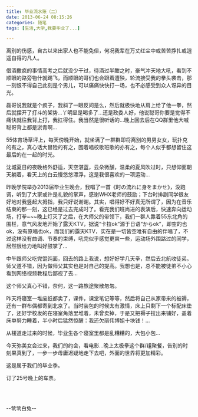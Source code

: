 ```yaml
---
title: 毕业流水账（二）
date: 2013-06-24 08:15:26
categories: 随笔
tags: [生活,大学,我要毕业了...]

---
```

离别的伤感，自古以来出家人也不能免俗，何况我辈在万丈红尘中或苦苦挣扎或逍遥自得的凡人。

借酒撒疯的事情高考之后就没少干过，待酒过半酣之时，豪气冲天地大吼，看到不顺眼的路旁物什就踢飞，而顺眼的哥们也会跟着遭殃，轮流接受我的拳头袭击，那一刻恨不得自己此刻是个男儿，可以痛痛快快打一场，也不必感受到众人讶异的目光。

磊哥说我就是个疯子，我斜了一眼反问是么，然后就极快地从肩上给了他一拳，然后就摆开了打斗的架势...丫明显是喝多了...还是政委人好，他说聪哥你要是觉得不痛快就往我背上打，我扛得住。我当然是很听话的...晚上回去后在QQ群里他大喊聪哥背上都是淤青啊...

55体育场草坪上，每天傍晚开始，就坐满了一群群即将离别的男男女女，玩扑克的有之，真心话大冒险的有之，围着唱校歌班歌的亦有之，每个人似乎都想留住这最后的在一起的时光。

沈城夏日的夜晚格外舒适，天空湛蓝，云朵微醺，温柔的夏风吹过时，只想仰面朝天躺着，看天上的白云慢悠悠漂浮，这是我很喜欢的一项运动...

昨晚学院举办2013届毕业生晚会，我唱了一首《时の流れに身をまかせ》，没跑调，听到了大家或许是礼貌的掌声，感谢WHX老师的鼓励；下台时排副同学很友好地对我竖起大拇指，我只好说谢谢。其实，唱得好不好真无所谓了，因为在音乐结束的那一刻，这已经是过去完成时了。看完我们班尚进的表演后，快速奔向运动场，打拳~~~晚上灯灭了之后，在大师父的带领下，我们一群人靠着55东北角的围栏，意气风发地开始了露天KTV，据说“卡拉ok”源于日语“からok”，即空的也ok，没有原唱也ok，而我们的露天KTV，实在是一切皆空唯有自由的伴唱了，不过这样没有曲调、节奏的束缚，吼完似乎感觉更爽一些，运动场外围路过的同学，居然很给力地叫好鼓掌了...

中午跟师父吃完馄饨面，回去的路上我说，想好好学几天拳，然后去北航收徒弟。师父道不错，因为做师父其实也是对自己的提高。我想也是，总不能被徒弟不小心看到网络视频教程后鄙视了去...

这个师父真心不错，奈何，这一路旅途聚散匆匆。

昨天将寝室一堆废纸都卖了，课件，课堂笔记等等，然后将自己从家带来的被褥，还有一群布偶都寄到北京了。当时装包的时候太有激情，床上只剩下一个标配床垫了，还好学校发的在寝室角落里堆着，未曾卖掉，于是又把褥子拉出来铺好，盖着床单努力睡着，半小时后猛然惊醒：我还欠丽伟博姐十块钱！...

从楼道走过来的时候，毕业生各个寝室里都是乱糟糟的，大包小包...

今天弥美女会过来，我们的约会，看电影...晚上太极拳这个群/组聚餐，告别的时刻果真到了，一步一步毋庸迟疑地走下去吧，外面的世界将更加精彩。

这是属于我们的毕业季。

订了25号晚上的车票。

<br /><br />

--茕茕白兔--
